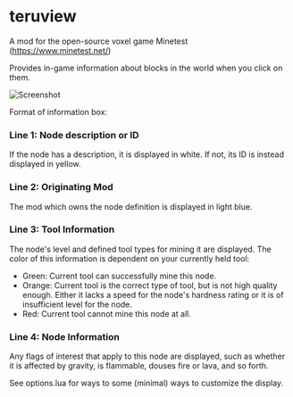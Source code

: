 # teruview
A mod for the open-source voxel game Minetest (https://www.minetest.net/)

Provides in-game information about blocks in the world when you click on them.

![Screenshot](https://github.com/Terumoc/teruview/blob/master/screenshot.png)

Format of information box:
### Line 1: Node description or ID
If the node has a description, it is displayed in white. If not, its ID is instead displayed in yellow.
### Line 2: Originating Mod
The mod which owns the node definition is displayed in light blue.
### Line 3: Tool Information
The node's level and defined tool types for mining it are displayed. The color of this information is dependent on your currently held tool:
- Green: Current tool can successfully mine this node.
- Orange: Current tool is the correct type of tool, but is not high quality enough. Either it lacks a speed for the node's hardness rating or it is of insufficient level for the node.
- Red: Current tool cannot mine this node at all.
### Line 4: Node Information
Any flags of interest that apply to this node are displayed, such as whether it is affected by gravity, is flammable, douses fire or lava, and so forth.

See options.lua for ways to some (minimal) ways to customize the display.
